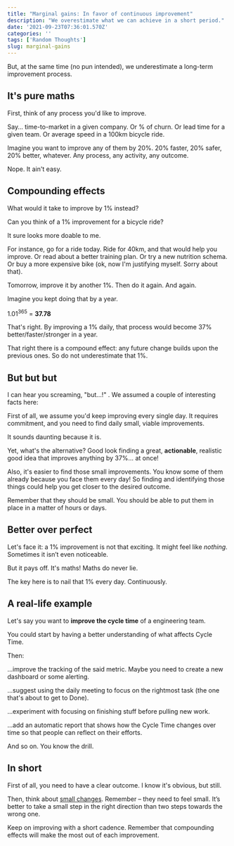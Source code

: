```yaml
---
title: "Marginal gains: In favor of continuous improvement"
description: "We overestimate what we can achieve in a short period."
date: '2021-09-23T07:36:01.570Z'
categories: ''
tags: ['Random Thoughts']
slug: marginal-gains
---
```


But, at the same time (no pun intended), we underestimate a long-term improvement process.

## It's pure maths

First, think of any process you'd like to improve.

Say… time-to-market in a given company. Or % of churn. Or lead time for a given team. Or average speed in a 100km bicycle ride.

Imagine you want to improve any of them by 20%. 20% faster, 20% safer, 20% better, whatever. Any process, any activity, any outcome.

Nope. It ain't easy.

## Compounding effects

What would it take to improve by 1% instead?

Can you think of a 1% improvement for a bicycle ride?

It sure looks more doable to me.

For instance, go for a ride today. Ride for 40km, and that would help you improve. Or read about a better training plan. Or try a new nutrition schema. Or buy a more expensive bike (ok, now I'm justifying myself. Sorry about that).

Tomorrow, improve it by another 1%. Then do it again. And again.

Imagine you kept doing that by a year.

1.01<sup>365</sup> = **37.78**

That's right. By improving a 1% daily, that process would become 37% better/faster/stronger in a year.

That right there is a compound effect: any future change builds upon the previous ones. So do not underestimate that 1%.

## But but but

I can hear you screaming, "but…!" . We assumed a couple of interesting facts here:

First of all, we assume you'd keep improving every single day. It requires commitment, and you need to find daily small, viable improvements.

It sounds daunting because it is.

Yet, what's the alternative? Good look finding a great, **actionable**, realistic good idea that improves anything by 37%… at once!

Also, it's easier to find those small improvements. You know some of them already because you face them every day! So finding and identifying those things could help you get closer to the desired outcome.

Remember that they should be small. You should be able to put them in place in a matter of hours or days.

## Better over perfect

Let's face it: a 1% improvement is not that exciting. It might feel like *nothing*. Sometimes it isn’t even noticeable.

But it pays off. It's maths! Maths do never lie.

The key here is to nail that 1% every day. Continuously.

## A real-life example

Let's say you want to **improve the cycle time** of a engineering team.

You could start by having a better understanding of what affects Cycle Time.

Then:

…improve the tracking of the said metric. Maybe you need to create a new dashboard or some alerting.

…suggest using the daily meeting to focus on the rightmost task (the one that's about to get to Done).

…experiment with focusing on finishing stuff before pulling new work.

…add an automatic report that shows how the Cycle Time changes over time so that people can reflect on their efforts.

And so on. You know the drill.


## In short

First of all, you need to have a clear outcome. I know it's obvious, but still.

Then, think about [small changes](https://afontcu.dev/small-increment/). Remember – they need to feel small. It’s better to take a small step in the right direction than two steps towards the wrong one.

Keep on improving with a short cadence. Remember that compounding effects will make the most out of each improvement.
